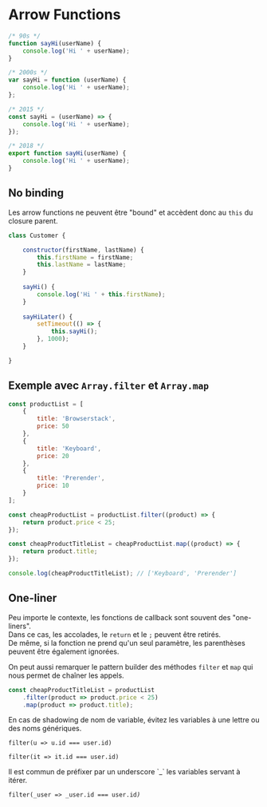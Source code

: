 # Arrow Functions

```javascript
/* 90s */
function sayHi(userName) {
    console.log('Hi ' + userName);
}

/* 2000s */
var sayHi = function (userName) {
    console.log('Hi ' + userName);
};

/* 2015 */
const sayHi = (userName) => {
    console.log('Hi ' + userName);
});

/* 2018 */
export function sayHi(userName) {
    console.log('Hi ' + userName);
}
```

## No binding

Les arrow functions ne peuvent être "bound" et accèdent donc au `this` du closure parent.

```javascript
class Customer {

    constructor(firstName, lastName) {
        this.firstName = firstName;
        this.lastName = lastName;
    }
    
    sayHi() {
        console.log('Hi ' + this.firstName);
    }
    
    sayHiLater() {
        setTimeout(() => {
            this.sayHi();
        }, 1000);
    }

}
```

## Exemple avec `Array.filter` et `Array.map`

```javascript
const productList = [
    {
        title: 'Browserstack',
        price: 50
    },
    {
        title: 'Keyboard',
        price: 20
    },
    {
        title: 'Prerender',
        price: 10
    }
];

const cheapProductList = productList.filter((product) => {
    return product.price < 25;
});

const cheapProductTitleList = cheapProductList.map((product) => {
    return product.title;
});

console.log(cheapProductTitleList); // ['Keyboard', 'Prerender']

```

## One-liner

Peu importe le contexte, les fonctions de callback sont souvent des "one-liners".  
Dans ce cas, les accolades, le `return` et le `;` peuvent être retirés.  
De même, si la fonction ne prend qu'un seul paramètre, les parenthèses peuvent être également ignorées.

On peut aussi remarquer le pattern builder des méthodes `filter` et `map` qui nous permet de chaîner les appels.

```javascript
const cheapProductTitleList = productList
    .filter(product => product.price < 25)
    .map(product => product.title);
```


En cas de shadowing de nom de variable, évitez les variables à une lettre ou des noms génériques.

`filter(u => u.id === user.id)`

`filter(it => it.id === user.id)`




Il est commun de préfixer par un underscore \`\_\` les variables servant à itérer.

`filter(_user => _user.id === user.id`_`)`_




